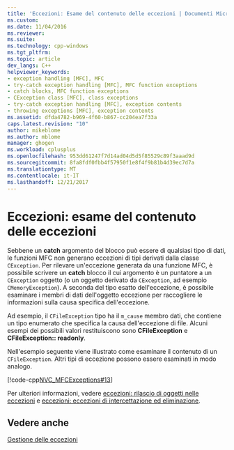 ```yaml
---
title: 'Eccezioni: Esame del contenuto delle eccezioni | Documenti Microsoft'
ms.custom: 
ms.date: 11/04/2016
ms.reviewer: 
ms.suite: 
ms.technology: cpp-windows
ms.tgt_pltfrm: 
ms.topic: article
dev_langs: C++
helpviewer_keywords:
- exception handling [MFC], MFC
- try-catch exception handling [MFC], MFC function exceptions
- catch blocks, MFC function exceptions
- CException class [MFC], class exceptions
- try-catch exception handling [MFC], exception contents
- throwing exceptions [MFC], exception contents
ms.assetid: dfda4782-b969-4f60-b867-cc204ea7f33a
caps.latest.revision: "10"
author: mikeblome
ms.author: mblome
manager: ghogen
ms.workload: cplusplus
ms.openlocfilehash: 953dd61247f7d14ad04d5d5f85529c89f3aaad9d
ms.sourcegitcommit: 8fa8fdf0fbb4f57950f1e8f4f9b81b4d39ec7d7a
ms.translationtype: MT
ms.contentlocale: it-IT
ms.lasthandoff: 12/21/2017
---
```

# <a name="exceptions-examining-exception-contents"></a>Eccezioni: esame del contenuto delle eccezioni
Sebbene un **catch** argomento del blocco può essere di qualsiasi tipo di dati, le funzioni MFC non generano eccezioni di tipi derivati dalla classe `CException`. Per rilevare un'eccezione generata da una funzione MFC, è possibile scrivere un **catch** blocco il cui argomento è un puntatore a un `CException` oggetto (o un oggetto derivato da `CException`, ad esempio `CMemoryException`). A seconda del tipo esatto dell'eccezione, è possibile esaminare i membri di dati dell'oggetto eccezione per raccogliere le informazioni sulla causa specifica dell'eccezione.  
  
 Ad esempio, il `CFileException` tipo ha il `m_cause` membro dati, che contiene un tipo enumerato che specifica la causa dell'eccezione di file. Alcuni esempi dei possibili valori restituiscono sono **CFileException** e **CFileException:: readonly**.  
  
 Nell'esempio seguente viene illustrato come esaminare il contenuto di un `CFileException`. Altri tipi di eccezione possono essere esaminati in modo analogo.  
  
 [!code-cpp[NVC_MFCExceptions#13](../mfc/codesnippet/cpp/exceptions-examining-exception-contents_1.cpp)]  
  
 Per ulteriori informazioni, vedere [eccezioni: rilascio di oggetti nelle eccezioni](../mfc/exceptions-freeing-objects-in-exceptions.md) e [eccezioni: eccezioni di intercettazione ed eliminazione](../mfc/exceptions-catching-and-deleting-exceptions.md).  
  
## <a name="see-also"></a>Vedere anche  
 [Gestione delle eccezioni](../mfc/exception-handling-in-mfc.md)


